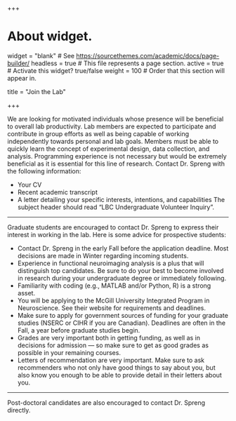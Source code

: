 +++
# About widget.
widget = "blank"  # See https://sourcethemes.com/academic/docs/page-builder/
headless = true  # This file represents a page section.
active = true  # Activate this widget? true/false
weight = 100  # Order that this section will appear in.

title = "Join the Lab"

+++

We are looking for motivated individuals whose presence will be beneficial to overall lab productivity. Lab members are expected to participate and contribute in group efforts as well as being capable of working independently towards personal and lab goals. Members must be able to quickly learn the concept of experimental design, data collection, and analysis. Programming experience is not necessary but would be extremely beneficial as it is essential for this line of research.
Contact Dr. Spreng with the following information:
- Your CV
- Recent academic transcript
- A letter detailing your specific interests, intentions, and capabilities
The subject header should read “LBC Undergraduate Volunteer Inquiry”.
---
Graduate students are encouraged to contact Dr. Spreng to express their interest in working in the lab. Here is some advice for prospective students:
- Contact Dr. Spreng in the early Fall before the application deadline. Most decisions are made in Winter regarding incoming students. 
- Experience in functional neuroimaging analysis is a plus that will distinguish top candidates. Be sure to do your best to become involved in research during your undergraduate degree or immediately following.
- Familiarity with coding (e.g., MATLAB and/or Python, R) is a strong asset.
- You will be applying to the McGill University Integrated Program in Neuroscience. See their website for requirements and deadlines.
- Make sure to apply for government sources of funding for your graduate studies (NSERC or CIHR if you are Canadian). Deadlines are often in the Fall, a year before graduate studies begin.
- Grades are very important both in getting funding, as well as in decisions for admission — so make sure to get as good grades as possible in your remaining courses.
- Letters of recommendation are very important. Make sure to ask recommenders who not only have good things to say about you, but also know you enough to be able to provide detail in their letters about you. 
---
Post-doctoral candidates are also encouraged to contact Dr. Spreng directly.

